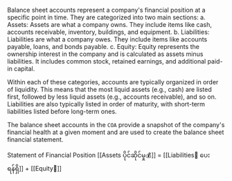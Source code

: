 Balance sheet accounts represent a company's financial position at a specific point in time. 
They are categorized into two main sections:
	a. Assets: Assets are what a company owns. They include items like cash, accounts receivable, inventory, buildings, and equipment.
	b. Liabilities: Liabilities are what a company owes. They include items like accounts payable, loans, and bonds payable.
	c. Equity: Equity represents the ownership interest in the company and is calculated as assets minus liabilities. It includes common stock, retained earnings, and additional paid-in capital.

Within each of these categories, accounts are typically organized in order of liquidity. This means that the most liquid assets (e.g., cash) are listed first, followed by less liquid assets (e.g., accounts receivable), and so on. Liabilities are also typically listed in order of maturity, with short-term liabilities listed before long-term ones.

The balance sheet accounts in the `COA` provide a snapshot of the company's financial health at a given moment and are used to create the balance sheet financial statement.

Statement of Financial Position
[[Assets ပိုင်ဆိုင်မှု💰]] = [[Liabilities💸 ပေးရန်ရှိ]] + [[Equity🍕]]

